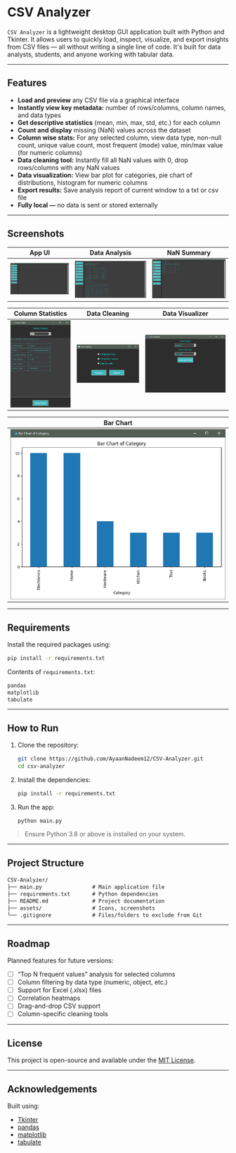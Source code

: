 
# CSV Analyzer

`CSV Analyzer` is a lightweight desktop GUI application built with Python and Tkinter. It allows users to quickly load, inspect, visualize, and export insights from CSV files — all without writing a single line of code. It's built for data analysts, students, and anyone working with tabular data.

---

## Features

- **Load and preview** any CSV file via a graphical interface
- **Instantly view key metadata:** number of rows/columns, column names, and data types
- **Get descriptive statistics** (mean, min, max, std, etc.) for each column
- **Count and display** missing (NaN) values across the dataset
- **Column wise stats:** For any selected column, view data type, non-null count, unique value count, most frequent (mode) value, min/max value (for numeric columns)
- **Data cleaning tool:** Instantly fill all NaN values with 0, drop rows/columns with any NaN values
- **Data visualization:** View bar plot for categories, pie chart of distributions, histogram for numeric columns
- **Export results:** Save analysis report of current window to a txt or csv file
- **Fully local —** no data is sent or stored externally

---

## Screenshots

|              App UI               |            Data Analysis            |          NaN Summary           |
|:---------------------------------:|:-----------------------------------:|:------------------------------:|
| ![App UI](assets/screenshot1.PNG) | ![Analysis](assets/screenshot2.PNG) | ![NaN](assets/screenshot3.PNG) |

|          Column Statistics           |          Data Cleaning           |           Data Visualizer            |
|:------------------------------------:|:--------------------------------:|:------------------------------------:|
| ![col stats](assets/screenshot4.PNG) | ![clean](assets/screenshot5.PNG) | ![visualise](assets/screenshot6.PNG) |

|              Bar Chart               |
|:------------------------------------:|
| ![bar chart](assets/screenshot7.PNG) |

---

## Requirements

Install the required packages using:

```bash
pip install -r requirements.txt
```

Contents of `requirements.txt`:
```
pandas
matplotlib
tabulate
```

---

## How to Run

1. Clone the repository:
   ```bash
   git clone https://github.com/AyaanNadeem12/CSV-Analyzer.git
   cd csv-analyzer
   ```

2. Install the dependencies:
   ```bash
   pip install -r requirements.txt
   ```

3. Run the app:
   ```bash
   python main.py
   ```

> Ensure Python 3.8 or above is installed on your system.

---

## Project Structure

```
CSV-Analyzer/
├── main.py                # Main application file
├── requirements.txt       # Python dependencies
├── README.md              # Project documentation
├── assets/                # Icons, screenshots
└── .gitignore             # Files/folders to exclude from Git
```

---

## Roadmap

Planned features for future versions:

- [ ] “Top N frequent values” analysis for selected columns
- [ ] Column filtering by data type (numeric, object, etc.)
- [ ] Support for Excel (.xlsx) files
- [ ] Correlation heatmaps
- [ ] Drag-and-drop CSV support
- [ ] Column-specific cleaning tools

---

## License

This project is open-source and available under the [MIT License](LICENSE).

---

## Acknowledgements

Built using:
- [Tkinter](https://docs.python.org/3/library/tkinter.html)
- [pandas](https://pandas.pydata.org/)
- [matplotlib](https://matplotlib.org/)
- [tabulate](https://pypi.org/project/tabulate/)
